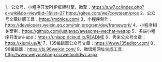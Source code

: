 1，公众号、小程序开发PHP框架引擎，微擎：https://s.w7.cc/index.php?c=wiki&do=view&id=1&list=27
                                    https://gitee.com/we7coreteam/pros
2，公众号文章排版工具：https://mdnice.com/
3，小程序制作：https://developers.weixin.qq.com/miniprogram/dev/framework/
4，小程序相关案例：https://github.com/justjavac/awesome-wechat-weapp
5，多端小程序开发uni-app：https://uniapp.dcloud.io/README
6，秀米公众号文章：https://xiumi.us/#/
7，135编辑器公众号文章：https://www.135editor.com/
8，96编辑器：https://bj.96weixin.com/
9，微信短网址生成工具：http://www.weiyunshang.cc/weitool/dwz.aspx
